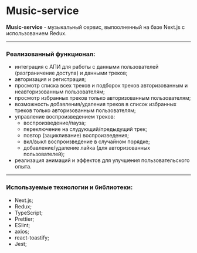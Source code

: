 # Music-service  

**Music-service** - музыкальный сервис, выпоолненный на базе Next.js с использованием Redux.  

--- 

### Реализованный функционал:  

- интеграция с АПИ для работы с данными пользователей (разграничение доступа) и данными треков;  
- авторизация и регистрация; 
- просмотр списка всех треков и подборок треков авторизованным и неавторизованным пользователям; 
- просмотр избранных треков только авторизованным пользователям; 
- возможность добавления/удаления треков в список избранных треков только авторизованным пользователям; 
- управление воспроизведением треков: 
    - воспроизведение/пауза; 
    - переключение на слудующий/предыдущий трек; 
    - повтор (зацикливание) воспроизведения; 
    - вкл/выкл воспроизведение в случайном порядке; 
    - добавление/удаление лайка (для авторизованных пользователей); 
- реализация анимаций и эффектов для улучшения пользовательского опыта. 

--- 

### Используемые технологии и библиотеки: 

- Next.js; 
- Redux; 
- TypeScript; 
- Prettier; 
- ESlint; 
- axios; 
- react-toastify; 
- Jest; 



 
